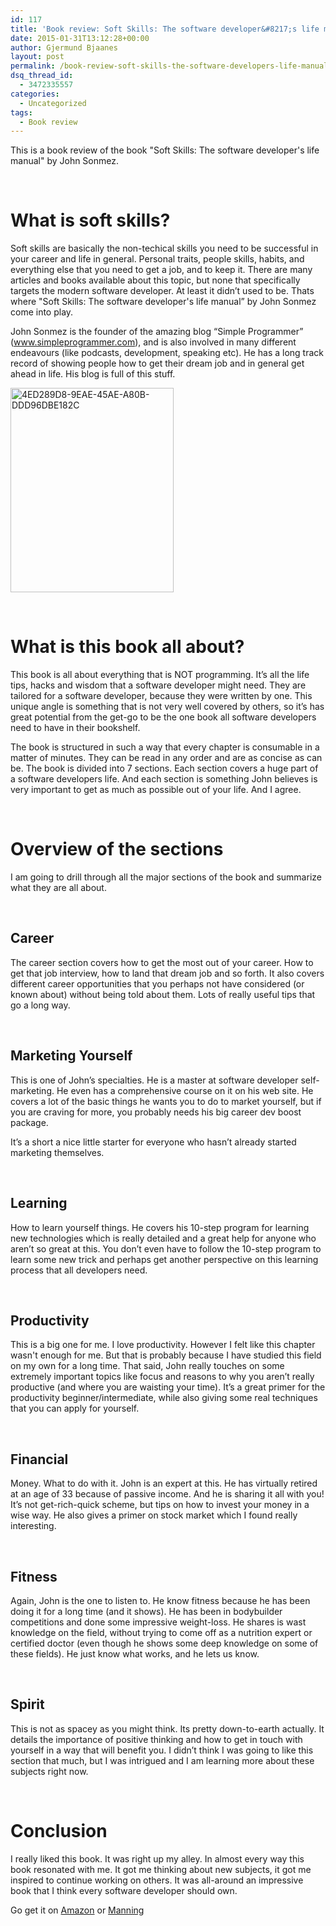 ```yaml
---
id: 117
title: 'Book review: Soft Skills: The software developer&#8217;s life manual'
date: 2015-01-31T13:12:28+00:00
author: Gjermund Bjaanes
layout: post
permalink: /book-review-soft-skills-the-software-developers-life-manual/
dsq_thread_id:
  - 3472335557
categories:
  - Uncategorized
tags:
  - Book review
---
```

This is a book review of the book "Soft Skills: The software developer's life manual" by John Sonmez.

<!--more-->

&nbsp;

# What is soft skills?

Soft skills are basically the non-techical skills you need to be successful in your career and life in general. Personal traits, people skills, habits, and everything else that you need to get a job, and to keep it. There are many articles and books available about this topic, but none that specifically targets the modern software developer. At least it didn’t used to be. Thats where "Soft Skills: The software developer's life manual” by John Sonmez come into play.

John Sonmez is the founder of the amazing blog “Simple Programmer” (www.simpleprogrammer.com), and is also involved in many different endeavours (like podcasts, development, speaking etc). He has a long track record of showing people how to get their dream job and in general get ahead in life. His blog is full of this stuff.

[<img class="alignnone wp-image-120" src="http://gjermundbjaanes.com/wp-content/uploads/2015/01/4ED289D8-9EAE-45AE-A80B-DDD96DBE182C.jpg" alt="4ED289D8-9EAE-45AE-A80B-DDD96DBE182C" width="261" height="327" srcset="http://gjermundbjaanes.com/wp-content/uploads/2015/01/4ED289D8-9EAE-45AE-A80B-DDD96DBE182C.jpg 399w, http://gjermundbjaanes.com/wp-content/uploads/2015/01/4ED289D8-9EAE-45AE-A80B-DDD96DBE182C-239x300.jpg 239w" sizes="(max-width: 261px) 100vw, 261px" />](http://gjermundbjaanes.com/wp-content/uploads/2015/01/4ED289D8-9EAE-45AE-A80B-DDD96DBE182C.jpg)

&nbsp;

# What is this book all about?

This book is all about everything that is NOT programming. It’s all the life tips, hacks and wisdom that a software developer might need. They are tailored for a software developer, because they were written by one. This unique angle is something that is not very well covered by others, so it’s has great potential from the get-go to be the one book all software developers need to have in their bookshelf.

The book is structured in such a way that every chapter is consumable in a matter of minutes. They can be read in any order and are as concise as can be. The book is divided into 7 sections. Each section covers a huge part of a software developers life. And each section is something John believes is very important to get as much as possible out of your life. And I agree.

&nbsp;

# Overview of the sections

I am going to drill through all the major sections of the book and summarize what they are all about.

&nbsp;

## Career

The career section covers how to get the most out of your career. How to get that job interview, how to land that dream job and so forth. It also covers different career opportunities that you perhaps not have considered (or known about) without being told about them. Lots of really useful tips that go a long way.

&nbsp;

## Marketing Yourself

This is one of John’s specialties. He is a master at software developer self-marketing. He even has a comprehensive course on it on his web site. He covers a lot of the basic things he wants you to do to market yourself, but if you are craving for more, you probably needs his big career dev boost package.

It’s a short a nice little starter for everyone who hasn’t already started marketing themselves.

&nbsp;

## Learning

How to learn yourself things. He covers his 10-step program for learning new technologies which is really detailed and a great help for anyone who aren’t so great at this. You don’t even have to follow the 10-step program to learn some new trick and perhaps get another perspective on this learning process that all developers need.

&nbsp;

## Productivity

This is a big one for me. I love productivity. However I felt like this chapter wasn't enough for me. But that is probably because I have studied this field on my own for a long time. That said, John really touches on some extremely important topics like focus and reasons to why you aren’t really productive (and where you are waisting your time). It’s a great primer for the productivity beginner/intermediate, while also giving some real techniques that you can apply for yourself.

&nbsp;

## Financial

Money. What to do with it. John is an expert at this. He has virtually retired at an age of 33 because of passive income. And he is sharing it all with you! It’s not get-rich-quick scheme, but tips on how to invest your money in a wise way. He also gives a primer on stock market which I found really interesting.

&nbsp;

## Fitness

Again, John is the one to listen to. He know fitness because he has been doing it for a long time (and it shows). He has been in bodybuilder competitions and done some impressive weight-loss. He shares is wast knowledge on the field, without trying to come off as a nutrition expert or certified doctor (even though he shows some deep knowledge on some of these fields). He just know what works, and he lets us know.

&nbsp;

## Spirit

This is not as spacey as you might think. Its pretty down-to-earth actually. It details the importance of positive thinking and how to get in touch with yourself in a way that will benefit you. I didn’t think I was going to like this section that much, but I was intrigued and I am learning more about these subjects right now.

&nbsp;

# Conclusion

I really liked this book. It was right up my alley. In almost every way this book resonated with me. 
It got me thinking about new subjects, it got me inspired to continue working on others. 
It was all-around an impressive book that I think every software developer should own. 

Go get it on <a title="Buy Soft Skills on Amazon" href="http://www.amazon.com/Soft-Skills-software-developers-manual/dp/1617292397" target="_blank">Amazon</a> or <a title="Buy Soft Skills on Manning" href="http://www.manning.com/sonmez/" target="_blank">Manning</a>